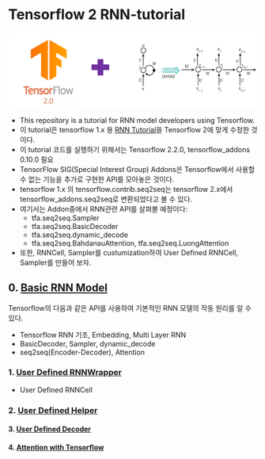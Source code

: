 # Tensorflow 2 RNN-tutorial

<p align="center"><img width="700" src="TF2-RNN.png" />  </p>

- This repository is a tutorial for RNN model developers using Tensorflow.
- 이 tutorial은 tensorflow 1.x 용 [RNN Tutorial](https://github.com/hccho2/Tensorflow-RNN-Tutorial)을 Tensorflow 2에 맞게 수정한 것이다.
- 이 tutorial 코드를 실행하기 위해서는 Tensorflow 2.2.0, tensorflow_addons 0.10.0 필요
- TensorFlow SIG(Special Interest Group) Addons은 Tensorflow에서 사용할 수 없는 기능을 추가로 구현한 API를 모아놓은 것이다. 
- tensorflow 1.x 의 tensorflow.contrib.seq2seq는 tensorflow 2.x에서 tensorflow_addons.seq2seq로 변환되었다고 볼 수 있다.
- 여기서는 Addon중에서 RNN관련 API를 살펴볼 예정이다:
    * tfa.seq2seq.Sampler
    * tfa.seq2seq.BasicDecoder
    * tfa.seq2seq.dynamic_decode
    * tfa.seq2seq.BahdanauAttention, tfa.seq2seq.LuongAttention
- 또한, RNNCell, Sampler를 custumization하여 User Defined RNNCell, Sampler를 만들어 보자.


## 0. [Basic RNN Model](https://github.com/hccho2/RNN-Tutorial/tree/master/0.%20Basic)
Tensorflow의 다음과 같은 API를 사용하여 기본적인 RNN 모델의 작동 원리를 알 수 있다.
- Tensorflow RNN 기초, Embedding, Multi Layer RNN
- BasicDecoder, Sampler, dynamic_decode
- seq2seq(Encoder-Decoder), Attention

### 1. [User Defined RNNWrapper](https://github.com/hccho2/RNN-Tutorial/tree/master/1.%20RNNWrapper) 
- User Defined RNNCell



### 2. [User Defined Helper](https://github.com/hccho2/Tensorflow-RNN-Tutorial/tree/master/2.%20User%20Defined%20Helper)

#### 3. [User Defined Decoder](https://github.com/hccho2/Tensorflow-RNN-Tutorial/tree/master/3.%20User%20Defined%20Decoder)


#### 4. [Attention with Tensorflow](https://github.com/hccho2/Tensorflow-RNN-Tutorial/tree/master/4.%20Attention%20with%20Tensorflow)
